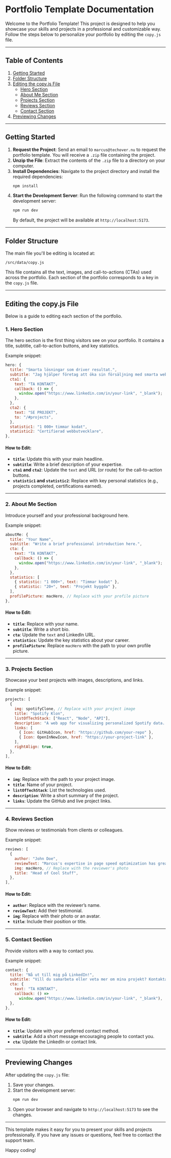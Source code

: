 # **Portfolio Template Documentation**

Welcome to the Portfolio Template! This project is designed to help you showcase your skills and projects in a professional and customizable way. Follow the steps below to personalize your portfolio by editing the `copy.js` file.

---

## **Table of Contents**

1. [Getting Started](#getting-started)
2. [Folder Structure](#folder-structure)
3. [Editing the copy.js File](#editing-the-copyjs-file)
   - [Hero Section](#1-hero-section)
   - [About Me Section](#2-about-me-section)
   - [Projects Section](#3-projects-section)
   - [Reviews Section](#4-reviews-section)
   - [Contact Section](#5-contact-section)
4. [Previewing Changes](#previewing-changes)

---

## **Getting Started**

1. **Request the Project**: Send an email to `marcus@techover.nu` to request the portfolio template. You will receive a `.zip` file containing the project.
2. **Unzip the File**: Extract the contents of the `.zip` file to a directory on your computer.
3. **Install Dependencies**: Navigate to the project directory and install the required dependencies:
   ```bash
   npm install
   ```
4. **Start the Development Server**: Run the following command to start the development server:
   ```bash
   npm run dev
   ```
   By default, the project will be available at `http://localhost:5173`.

---

## **Folder Structure**

The main file you'll be editing is located at:

```
/src/data/copy.js
```

This file contains all the text, images, and call-to-actions (CTAs) used across the portfolio. Each section of the portfolio corresponds to a key in the `copy.js` file.

---

## **Editing the copy.js File**

Below is a guide to editing each section of the portfolio.

### **1. Hero Section**

The hero section is the first thing visitors see on your portfolio. It contains a title, subtitle, call-to-action buttons, and key statistics.

Example snippet:

```javascript
hero: {
  title: "Smarta lösningar som driver resultat.",
  subtitle: "Jag hjälper företag att öka sin försäljning med smarta webblösningar utan att behöva investera i dyra system.",
  cta1: {
    text: "TA KONTAKT",
    callback: () => {
      window.open("https://www.linkedin.com/in/your-link", "_blank");
    },
  },
  cta2: {
    text: "SE PROJEKT",
    to: "/#projects",
  },
  statistic1: "1 000+ timmar kodat",
  statistic2: "Certifierad webbutvecklare",
},
```

#### **How to Edit:**

- **`title`**: Update this with your main headline.
- **`subtitle`**: Write a brief description of your expertise.
- **`cta1` and `cta2`**: Update the `text` and URL (or route) for the call-to-action buttons.
- **`statistic1` and `statistic2`**: Replace with key personal statistics (e.g., projects completed, certifications earned).

---

### **2. About Me Section**

Introduce yourself and your professional background here.

Example snippet:

```javascript
aboutMe: {
  title: "Your Name",
  subtitle: "Write a brief professional introduction here.",
  cta: {
    text: "TA KONTAKT",
    callback: () => {
      window.open("https://www.linkedin.com/in/your-link", "_blank");
    },
  },
  statistics: [
    { statistic: "1 000+", text: "Timmar kodat" },
    { statistic: "20+", text: "Projekt byggda" },
  ],
  profilePicture: macHero, // Replace with your profile picture
},
```

#### **How to Edit:**

- **`title`**: Replace with your name.
- **`subtitle`**: Write a short bio.
- **`cta`**: Update the `text` and LinkedIn URL.
- **`statistics`**: Update the key statistics about your career.
- **`profilePicture`**: Replace `macHero` with the path to your own profile picture.

---

### **3. Projects Section**

Showcase your best projects with images, descriptions, and links.

Example snippet:

```javascript
projects: [
  {
    img: spotifyClone, // Replace with your project image
    title: "Spotify Klon",
    listOfTechStack: ["React", "Node", "API"],
    description: "A web app for visualizing personalized Spotify data...",
    links: [
      { Icon: GitHubIcon, href: "https://github.com/your-repo" },
      { Icon: OpenInNewIcon, href: "https://your-project-link" },
    ],
    rightAlign: true,
  },
],
```

#### **How to Edit:**

- **`img`**: Replace with the path to your project image.
- **`title`**: Name of your project.
- **`listOfTechStack`**: List the technologies used.
- **`description`**: Write a short summary of the project.
- **`links`**: Update the GitHub and live project links.

---

### **4. Reviews Section**

Show reviews or testimonials from clients or colleagues.

Example snippet:

```javascript
reviews: [
  {
    author: "John Doe",
    reviewText: "Marcus's expertise in page speed optimization has greatly improved our website's performance...",
    img: macHero, // Replace with the reviewer's photo
    title: "Head of Cool Stuff",
  },
],
```

#### **How to Edit:**

- **`author`**: Replace with the reviewer’s name.
- **`reviewText`**: Add their testimonial.
- **`img`**: Replace with their photo or an avatar.
- **`title`**: Include their position or title.

---

### **5. Contact Section**

Provide visitors with a way to contact you.

Example snippet:

```javascript
contact: {
  title: "Nå ut till mig på LinkedIn!",
  subtitle: "Vill du samarbeta eller veta mer om mina projekt? Kontakta mig gärna på LinkedIn.",
  cta: {
    text: "TA KONTAKT",
    callback: () =>
      window.open("https://www.linkedin.com/in/your-link", "_blank"),
  },
},
```

#### **How to Edit:**

- **`title`**: Update with your preferred contact method.
- **`subtitle`**: Add a short message encouraging people to contact you.
- **`cta`**: Update the LinkedIn or contact link.

---

## **Previewing Changes**

After updating the `copy.js` file:

1. Save your changes.
2. Start the development server:
   ```bash
   npm run dev
   ```
3. Open your browser and navigate to `http://localhost:5173` to see the changes.

---

This template makes it easy for you to present your skills and projects professionally. If you have any issues or questions, feel free to contact the support team.

Happy coding!

